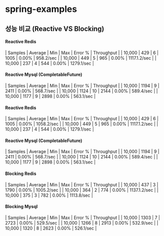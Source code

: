 # spring-examples

## 성능 비교 (Reactive VS Blocking)
#### Reactive Redis
| Samples | Average | Min | Max | Error % | Throughput |
| 10,000 | 429 | 6 | 1005 | 0.00% | 958.2/sec |
| 10,000 | 449 | 5 | 965 | 0.00% | 1117.1.2/sec |
| 10,000 | 237 | 4 | 544 | 0.00% | 1279.1/sec |

#### Reactive Mysql (CompletableFuture)
| Samples | Average | Min | Max | Error % | Throughput |
| 10,000 | 1194 | 9 | 2411 | 0.00% | 568.7/sec |
| 10,000 | 1124 | 10 | 2144 | 0.00% | 589.4/sec |
| 10,000 | 1177 | 9 | 2898 | 0.00% | 563.1/sec |

#### Reactive Redis
| Samples | Average | Min | Max | Error % | Throughput |
| 10,000 | 429 | 6 | 1005 | 0.00% | 1058.2/sec |
| 10,000 | 449 | 5 | 965 | 0.00% | 1117.1.2/sec |
| 10,000 | 237 | 4 | 544 | 0.00% | 1279.1/sec |

#### Reactive Mysql (CompletableFuture)
| Samples | Average | Min | Max | Error % | Throughput |
| 10,000 | 1194 | 9 | 2411 | 0.00% | 568.7/sec |
| 10,000 | 1124 | 10 | 2144 | 0.00% | 589.4/sec |
| 10,000 | 1177 | 9 | 2898 | 0.00% | 563.1/sec |


#### Blocking Redis
| Samples | Average | Min | Max | Error % | Throughput |
| 10,000 | 437 | 3 | 1790 | 0.00% | 1005.2/sec |
| 10,000 | 364 | 2 | 774 | 0.00% | 1137.1.2/sec |
| 10,000 | 375 | 3 | 782 | 0.00% | 1113.8/sec |

#### Blocking Mysql
| Samples | Average | Min | Max | Error % | Throughput |
| 10,000 | 1303 | 7 | 2723 | 0.00% | 529.5/sec |
| 10,000 | 1266 | 8 | 2913 | 0.00% | 532.9/sec |
| 10,000 | 1320 | 8 | 2623 | 0.00% | 526.1/sec |

